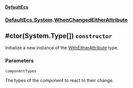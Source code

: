 #### [DefaultEcs](./DefaultEcs.md 'DefaultEcs')
### [DefaultEcs.System](./DefaultEcs.md#DefaultEcs-System 'DefaultEcs.System').[WhenChangedEitherAttribute](./DefaultEcs-System-WhenChangedEitherAttribute.md 'DefaultEcs.System.WhenChangedEitherAttribute')
## #ctor(System.Type[]) `constructor`
Initialize a new instance of the [WithEitherAttribute](./DefaultEcs-System-WithEitherAttribute.md 'DefaultEcs.System.WithEitherAttribute') type.
### Parameters

<a name='DefaultEcs-System-WhenChangedEitherAttribute--ctor(System-Type--)-componentTypes'></a>
`componentTypes`

The types of the component to react to their change.
